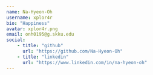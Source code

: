 ```yaml
---
name: Na-Hyeon-Oh
username: xplor4r
bio: "Happiness"
avatar: xplor4r.png
email: onh0195@g.skku.edu
social:
    - title: "github"
      url: "https://github.com/Na-Hyeon-Oh"
    - title: "linkedin"
      url: "https://www.linkedin.com/in/na-hyeon-oh"
---
```

